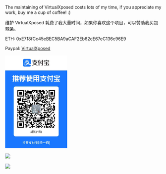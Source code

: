 The maintaining of VirtualXposed costs lots of my time, if you appreciate my work, buy me a cup of coffee! :)

维护 VirtualXposed 耗费了我大量时间，如果你喜欢这个项目，可以赞助我买包辣条。

ETH: 0xE718fCc45eBEC5BA9aCAF2Eb62cE67eC136c96E9

Paypal: [VirtualXposed](https://paypal.me/virtualxposed)

<p><img src="alipay.jpg" width="200px" /></p>

<p><img src="weixin.png" width="200px" /></p>

<p><img src="qq.png" width="200px" /></p>
